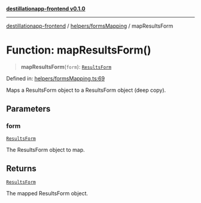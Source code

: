 [**destillationapp-frontend v0.1.0**](../../../README.md)

***

[destillationapp-frontend](../../../modules.md) / [helpers/formsMapping](../README.md) / mapResultsForm

# Function: mapResultsForm()

> **mapResultsForm**(`form`): [`ResultsForm`](../../../types/forms/resultsForm/interfaces/ResultsForm.md)

Defined in: [helpers/formsMapping.ts:69](https://github.com/DestillApp/main/blob/ec2df52a50a22efb35f12a0243274f6d03fbca52/frontend/src/helpers/formsMapping.ts#L69)

Maps a ResultsForm object to a ResultsForm object (deep copy).

## Parameters

### form

[`ResultsForm`](../../../types/forms/resultsForm/interfaces/ResultsForm.md)

The ResultsForm object to map.

## Returns

[`ResultsForm`](../../../types/forms/resultsForm/interfaces/ResultsForm.md)

The mapped ResultsForm object.
